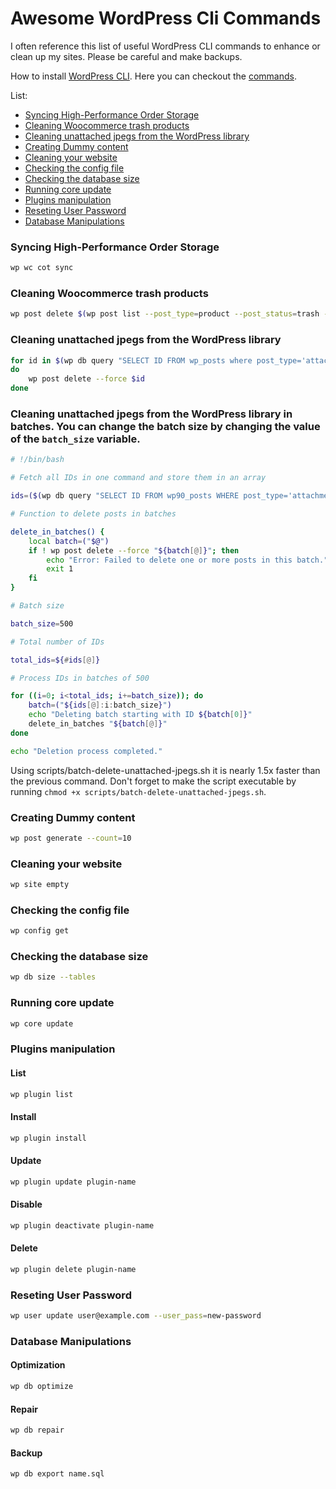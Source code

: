 # Awesome WordPress Cli Commands

I often reference this list of useful WordPress CLI commands to enhance or clean up my sites. Please be careful and make backups.

How to install [WordPress CLI](https://wp-cli.org/#installing). Here you can checkout the [commands](https://developer.wordpress.org/cli/commands/).

List:

- [Syncing High-Performance Order Storage](#syncing-high-performance-order-storages)
- [Cleaning Woocommerce trash products](#cleaning-woocommerce-trash-products)
- [Cleaning unattached jpegs from the WordPress library](#cleaning-unattached-jpegs-from-the-wordpress-library)
- [Creating Dummy content](#creating-dummy-content)
- [Cleaning your website](#cleaning-your-website)
- [Checking the config file](#checking-the-config-file)
- [Checking the database size](#checking-the-database-size)
- [Running core update](#running-core-update)
- [Plugins manipulation](#plugins-manipulation)
- [Reseting User Password](#reseting-user-password)
- [Database Manipulations](#database-manipulations)

### Syncing High-Performance Order Storage
```bash
wp wc cot sync
```

### Cleaning Woocommerce trash products
```bash
wp post delete $(wp post list --post_type=product --post_status=trash --format=ids) --force
```

### Cleaning unattached jpegs from the WordPress library
```bash
for id in $(wp db query "SELECT ID FROM wp_posts where post_type='attachment' AND post_parent=0 AND post_mime_type='image/jpeg'" --silent --skip-column-names)
do
    wp post delete --force $id
done
```

### Cleaning unattached jpegs from the WordPress library in batches. You can change the batch size by changing the value of the `batch_size` variable. 

```bash
# !/bin/bash

# Fetch all IDs in one command and store them in an array

ids=($(wp db query "SELECT ID FROM wp90_posts WHERE post_type='attachment' AND post_parent=0 AND post_mime_type='image/jpeg'" --silent --skip-column-names))

# Function to delete posts in batches

delete_in_batches() {
    local batch=("$@")
    if ! wp post delete --force "${batch[@]}"; then
        echo "Error: Failed to delete one or more posts in this batch."
        exit 1
    fi
}

# Batch size

batch_size=500

# Total number of IDs

total_ids=${#ids[@]}

# Process IDs in batches of 500

for ((i=0; i<total_ids; i+=batch_size)); do
    batch=("${ids[@]:i:batch_size}")
    echo "Deleting batch starting with ID ${batch[0]}"
    delete_in_batches "${batch[@]}"
done

echo "Deletion process completed."
```

Using scripts/batch-delete-unattached-jpegs.sh it is nearly 1.5x faster than the previous command. Don't forget to make the script executable by running `chmod +x scripts/batch-delete-unattached-jpegs.sh`.

### Creating Dummy content
```bash
wp post generate --count=10
```

### Cleaning your website
```bash
wp site empty
```

### Checking the config file
```bash
wp config get
```

### Checking the database size
```bash
wp db size --tables
```

### Running core update
```bash
wp core update
```

### Plugins manipulation

#### List
```bash
wp plugin list
```
#### Install
```bash
wp plugin install
```

#### Update
```bash
wp plugin update plugin-name
```

#### Disable
```bash
wp plugin deactivate plugin-name
```

#### Delete
```bash
wp plugin delete plugin-name
```

### Reseting User Password
```bash
wp user update user@example.com --user_pass=new-password
```

### Database Manipulations

#### Optimization
```bash
wp db optimize
```
#### Repair
```bash
wp db repair
```

#### Backup
```bash
wp db export name.sql
```
